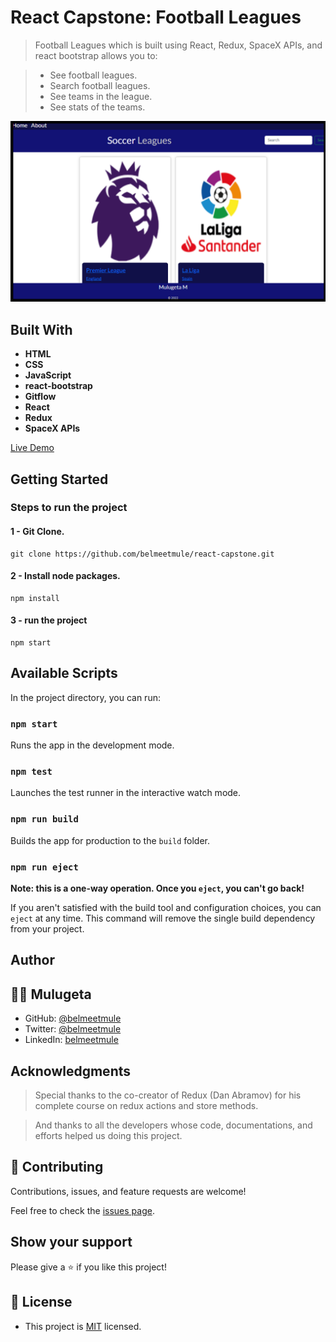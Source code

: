 # React Capstone: Football Leagues

> Football Leagues which is built using React, Redux, SpaceX APIs, and react bootstrap allows you to:

> * See football leagues.
> * Search football leagues.
> * See teams in the league.
> * See stats of the teams.

![Project Screenshot](./src/Assets/scren-shot.png "Football Leagues")

## Built With

- **HTML**
- **CSS**
- **JavaScript**
- **react-bootstrap**
- **Gitflow**
- **React**
- **Redux**
- **SpaceX APIs**

[Live Demo](https://space-owners-hub.netlify.app/)

## Getting Started

### Steps to run the project

#### 1 - Git Clone.

```
git clone https://github.com/belmeetmule/react-capstone.git
```
#### 2 - Install node packages.

```
npm install
```

#### 3 - run the project

```
npm start
```

## Available Scripts

In the project directory, you can run:

### `npm start`

Runs the app in the development mode.

### `npm test`

Launches the test runner in the interactive watch mode.

### `npm run build`

Builds the app for production to the `build` folder.

### `npm run eject`

**Note: this is a one-way operation. Once you `eject`, you can't go back!**

If you aren't satisfied with the build tool and configuration choices, you can `eject` at any time. This command will remove the single build dependency from your project.

## Author

## 👨‍💻 Mulugeta
- GitHub: [@belmeetmule](https://github.com/belmeetmule)
- Twitter: [@belmeetmule](https://twitter.com/belmeetmule)
- LinkedIn: [belmeetmule](https://linkedin.com/in/belmeetmule)


## Acknowledgments

> Special thanks to the co-creator of Redux (Dan Abramov) for his complete course on redux actions and store methods.

> And thanks to all the developers whose code, documentations, and efforts helped us doing this project.

## 🤝 Contributing

Contributions, issues, and feature requests are welcome!

Feel free to check the [issues page](../../issues/).

## Show your support

Please give a ⭐️ if you like this project!

## 📝 License
- This project is [MIT](./LICENSE) licensed.